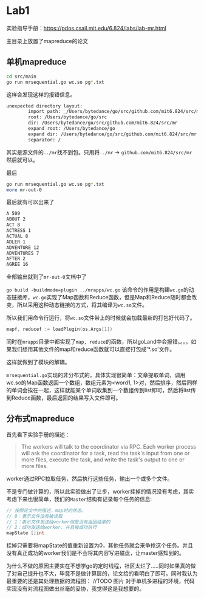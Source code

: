 # Lab1

实验指导手册：https://pdos.csail.mit.edu/6.824/labs/lab-mr.html

主目录上放置了mapreduce的论文
## 单机mapreduce
```bash
cd src/main
go run mrsequential.go wc.so pg*.txt
```
这样会发现这样的报错信息。
```txt
unexpected directory layout:
        import path: _/Users/bytedance/go/src/github.com/mit6.824/src/mr
        root: /Users/bytedance/go/src
        dir: /Users/bytedance/go/src/github.com/mit6.824/src/mr
        expand root: /Users/bytedance/go
        expand dir: /Users/bytedance/go/src/github.com/mit6.824/src/mr
        separator: /
```
其实是源文件的`../mr`找不到包。只用将`../mr` -> `github.com/mit6.824/src/mr` 然后就可以。

最后
```bash
go run mrsequential.go wc.so pg*.txt
more mr-out-0
```
最后就有可以出来了
```txt
A 509
ABOUT 2
ACT 8
ACTRESS 1
ACTUAL 8
ADLER 1
ADVENTURE 12
ADVENTURES 7
AFTER 2
AGREE 16
```
全部输出就到了`mr-out-0`文档中了

`go build -buildmode=plugin ../mrapps/wc.go` 该命令的作用是构建`wc.go`的动态链接库，`wc.go`实现了Map函数和Reduce函数，但是Map和Reduce随时都会改变，所以采用这种动态链接的方式，将其编译为`wc.so`文件。

所以我们用命令行运行，将`wc.so`文件带上的时候就会加载最新的打包好代码了。
```go
mapf, reducef := loadPlugin(os.Args[1])
```
同时在`mrapps`目录中都实现了`map, reduce`的函数，所以goLand中会报错。。。。如果我们想用其他文件的map和reduce函数就可以直接打包成'*.so'文件。

这样就做到了模块的解耦。

`mrsequential.go`实现的非分布式的，具体实现很简单：文章提取单词，调用wc.so的Map函数返回一个数组，数组元素为<word1, 1>对，然后排序，然后同样的单词会挨在一起，这样就能某个单词收集到一个数组传到list即可，然后将list传到Reduce函数，最后返回的结果写入文件即可。

## 分布式mapreduce
首先看下实验手册的描述：
> The workers will talk to the coordinator via RPC. Each worker process will ask the coordinator for a task, read the task's input from one or more files, execute the task, and write the task's output to one or more files.

worker通过RPC拉取任务，然后执行这些任务，输出一个或多个文件。

不是专门做计算的，所以此实验做出了让步，worker挂掉的情况没有考虑，其实考虑下来也很简单，我们的`Master`结构有记录每个任务的信息:
```go
// 按照论文中的描述，map时的状态。
// 0：表示文件没有被读取
// 1：表示文件发送给worker但是没有返回结果的
// 2：成功发送给worker，并且被成功执行
mapState []int
```
挂掉只需要将mapState的值重新设置为0，其他任务就会来争抢这个任务。并且没有真正成功的worker我们是不会将其内容写进磁盘，让master感知到的。

为什么不做的原因主要实在不想学go的定时线程，社区太烂了.....同时如果真的做了对自己提升也不大，毕竟不是做计算层的，论文给的看明白了即可。同时我认为最重要的还是其处理数据的流程图：
//TODO 图片
对于单机多进程的环境，代码实现没有对流程图做出丝毫的妥协，我觉得这是我想要的。